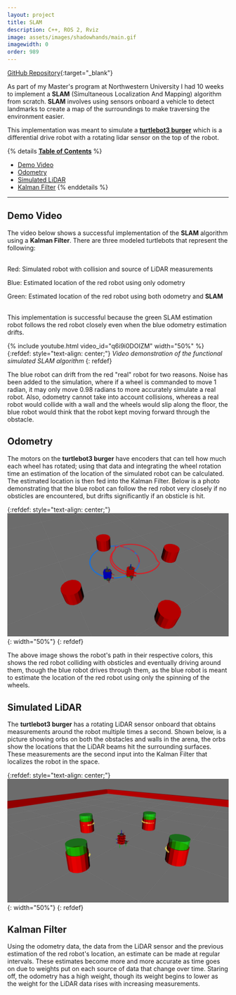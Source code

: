 ```yaml
---
layout: project
title: SLAM
description: C++, ROS 2, Rviz
image: assets/images/shadowhands/main.gif
imagewidth: 0
order: 989
---
```


[GitHub Repository](https://github.com/ME495-Navigation/slam-project-Alves-Zach){:target="_blank"}

As part of my Master's program at Northwestern University I had 10 weeks to implement a **SLAM** (Simultaneous Localization And Mapping) algorithm from scratch. **SLAM** involves using sensors onboard a vehicle to detect landmarks to create a map of the surroundings to make traversing the environment easier.

This implementation was meant to simulate a [**turtlebot3 burger**](https://www.turtlebot.com/turtlebot3/) which is a differential drive robot with a rotating lidar sensor on the top of the robot.

{% details **<u>Table of Contents</u>** %}
- [Demo Video](#demo-video)
- [Odometry](#odometry)
- [Simulated LiDAR](#simulated-lidar)
- [Kalman Filter](#kalman-filter)
{% enddetails %}

****
## Demo Video
The video below shows a successful implementation of the **SLAM** algorithm using a **Kalman Filter**. There are three modeled turtlebots that represent the following:<br/><br/>

Red: Simulated robot with collision and source of LiDAR measurements

Blue: Estimated location of the red robot using only odometry

Green: Estimated location of the red robot using both odometry and **SLAM**<br/><br/>

This implementation is successful because the green SLAM estimation robot follows the red robot closely even when the blue odometry estimation drifts.

{% include youtube.html video_id="q6i9i0DOIZM" width="50%" %}
{:refdef: style="text-align: center;"}
_Video demonstration of the functional simulated SLAM algorithm_
{: refdef}

The blue robot can drift from the red "real" robot for two reasons. Noise has been added to the simulation, where if a wheel is commanded to move 1 radian, it may only move 0.98 radians to more accurately simulate a real robot. Also, odometry cannot take into account collisions, whereas a real robot would collide with a wall and the wheels would slip along the floor, the blue robot would think that the robot kept moving forward through the obstacle.

## Odometry
The motors on the **turtlebot3 burger** have encoders that can tell how much each wheel has rotated; using that data and integrating the wheel rotation time an estimation of the location of the simulated robot can be calculated. The estimated location is then fed into the Kalman Filter. Below is a photo demonstrating that the blue robot can follow the red robot very closely if no obsticles are encountered, but drifts significantly if an obsticle is hit.

{:refdef: style="text-align: center;"}
![Demonstrating the odometry calculations](/assets/images/SLAM/Odometry.png){: width="50%"}
{: refdef}

The above image shows the robot's path in their respective colors, this shows the red robot colliding with obsticles and eventually driving around them, though the blue robot drives through them, as the blue robot is meant to estimate the location of the red robot using only the spinning of the wheels.

## Simulated LiDAR
The **turtlebot3 burger** has a rotating LiDAR sensor onboard that obtains measurements around the robot multiple times a second. Shown below, is a picture showing orbs on both the obstacles and walls in the arena, the orbs show the locations that the LiDAR beams hit the surrounding surfaces. These measurements are the second input into the Kalman Filter that localizes the robot in the space.

{:refdef: style="text-align: center;"}
![Demonstrating the simulated LiDAR](/assets/images/SLAM/LiDAR.png){: width="50%"}
{: refdef}

## Kalman Filter
Using the odometry data, the data from the LiDAR sensor and the previous estimation of the red robot's location, an estimate can be made at regular intervals. These estimates become more and more accurate as time goes on due to weights put on each source of data that change over time. Staring off, the odometry has a high weight, though its weight begins to lower as the weight for the LiDAR data rises with increasing measurements.